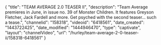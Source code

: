 {
    "title": "TEAM AVERAGE 2.0 TEASER II",
    "description": "Team Average premieres in June, in issue no. 39 of Monster Children. It features Greyson Fletcher, Jack Fardell and more. Get psyched with the second teaser... such a tease.",
    "channelid": "158318",
    "videoid": "6418561",
    "date_created": "1443722425",
    "date_modified": "1444946470",
    "type": "captivate",
    "layout": "channelVideo",
    "url": "\/hurley\/team-average-2-0-teaser-ii\/158318-6418561"
}
